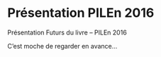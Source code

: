 # Présentation PILEn 2016

Présentation Futurs du livre – PILEn 2016

C’est moche de regarder en avance…